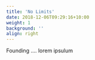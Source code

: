 ```yaml
---
title: 'No Limits'
date: 2018-12-06T09:29:16+10:00
weight: 1
background: ''
align: right
---
```


Founding .... lorem ipsulum
